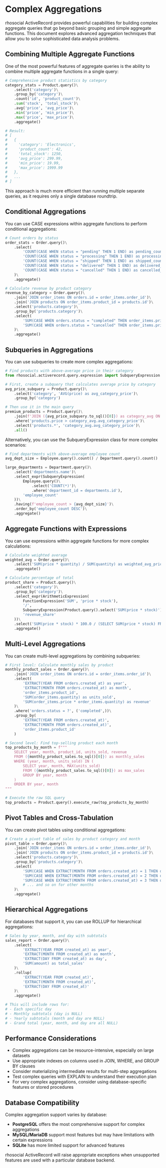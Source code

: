 # Complex Aggregations

rhosocial ActiveRecord provides powerful capabilities for building complex aggregate queries that go beyond basic grouping and simple aggregate functions. This document explores advanced aggregation techniques that allow you to solve sophisticated data analysis problems.

## Combining Multiple Aggregate Functions

One of the most powerful features of aggregate queries is the ability to combine multiple aggregate functions in a single query:

```python
# Comprehensive product statistics by category
category_stats = Product.query()\
    .select('category')\
    .group_by('category')\
    .count('id', 'product_count')\
    .sum('stock', 'total_stock')\
    .avg('price', 'avg_price')\
    .min('price', 'min_price')\
    .max('price', 'max_price')\
    .aggregate()

# Result:
# [
#   {
#     'category': 'Electronics',
#     'product_count': 42,
#     'total_stock': 1250,
#     'avg_price': 299.99,
#     'min_price': 19.99,
#     'max_price': 1999.99
#   },
#   ...
# ]
```

This approach is much more efficient than running multiple separate queries, as it requires only a single database roundtrip.

## Conditional Aggregations

You can use CASE expressions within aggregate functions to perform conditional aggregations:

```python
# Count orders by status
order_stats = Order.query()\
    .select(
        'COUNT(CASE WHEN status = "pending" THEN 1 END) as pending_count',
        'COUNT(CASE WHEN status = "processing" THEN 1 END) as processing_count',
        'COUNT(CASE WHEN status = "shipped" THEN 1 END) as shipped_count',
        'COUNT(CASE WHEN status = "delivered" THEN 1 END) as delivered_count',
        'COUNT(CASE WHEN status = "cancelled" THEN 1 END) as cancelled_count'
    )\
    .aggregate()

# Calculate revenue by product category
revenue_by_category = Order.query()\
    .join('JOIN order_items ON orders.id = order_items.order_id')\
    .join('JOIN products ON order_items.product_id = products.id')\
    .select('products.category')\
    .group_by('products.category')\
    .select(
        'SUM(CASE WHEN orders.status = "completed" THEN order_items.price * order_items.quantity ELSE 0 END) as completed_revenue',
        'SUM(CASE WHEN orders.status = "cancelled" THEN order_items.price * order_items.quantity ELSE 0 END) as cancelled_revenue'
    )\
    .aggregate()
```

## Subqueries in Aggregations

You can use subqueries to create more complex aggregations:

```python
# Find products with above-average price in their category
from rhosocial.activerecord.query.expression import SubqueryExpression

# First, create a subquery that calculates average price by category
avg_price_subquery = Product.query()\
    .select('category', 'AVG(price) as avg_category_price')\
    .group_by('category')

# Then use it in the main query
premium_products = Product.query()\
    .join(f'JOIN ({avg_price_subquery.to_sql()[0]}) as category_avg ON products.category = category_avg.category')\
    .where('products.price > category_avg.avg_category_price')\
    .select('products.*', 'category_avg.avg_category_price')\
    .all()
```

Alternatively, you can use the SubqueryExpression class for more complex scenarios:

```python
# Find departments with above-average employee count
avg_dept_size = Employee.query().count() / Department.query().count()

large_departments = Department.query()\
    .select('departments.name')\
    .select_expr(SubqueryExpression(
        Employee.query()\
            .select('COUNT(*)')\
            .where('department_id = departments.id'),
        'employee_count'
    ))\
    .having(f'employee_count > {avg_dept_size}')\
    .order_by('employee_count DESC')\
    .aggregate()
```

## Aggregate Functions with Expressions

You can use expressions within aggregate functions for more complex calculations:

```python
# Calculate weighted average
weighted_avg = Order.query()\
    .select('SUM(price * quantity) / SUM(quantity) as weighted_avg_price')\
    .aggregate()

# Calculate percentage of total
product_share = Product.query()\
    .select('category')\
    .group_by('category')\
    .select_expr(ArithmeticExpression(
        FunctionExpression('SUM', 'price * stock'),
        '/',
        SubqueryExpression(Product.query().select('SUM(price * stock)')),
        'revenue_share'
    ))\
    .select('SUM(price * stock) * 100.0 / (SELECT SUM(price * stock) FROM products) as percentage')\
    .aggregate()
```

## Multi-Level Aggregations

You can create multi-level aggregations by combining subqueries:

```python
# First level: Calculate monthly sales by product
monthly_product_sales = Order.query()\
    .join('JOIN order_items ON orders.id = order_items.order_id')\
    .select(
        'EXTRACT(YEAR FROM orders.created_at) as year',
        'EXTRACT(MONTH FROM orders.created_at) as month',
        'order_items.product_id',
        'SUM(order_items.quantity) as units_sold',
        'SUM(order_items.price * order_items.quantity) as revenue'
    )\
    .where('orders.status = ?', ('completed',))\
    .group_by(
        'EXTRACT(YEAR FROM orders.created_at)',
        'EXTRACT(MONTH FROM orders.created_at)',
        'order_items.product_id'
    )

# Second level: Find top-selling product each month
top_products_by_month = f"""
    SELECT year, month, product_id, units_sold, revenue
    FROM ({monthly_product_sales.to_sql()[0]}) as monthly_sales
    WHERE (year, month, units_sold) IN (
        SELECT year, month, MAX(units_sold)
        FROM ({monthly_product_sales.to_sql()[0]}) as max_sales
        GROUP BY year, month
    )
    ORDER BY year, month
"""

# Execute the raw SQL query
top_products = Product.query().execute_raw(top_products_by_month)
```

## Pivot Tables and Cross-Tabulation

You can create pivot tables using conditional aggregations:

```python
# Create a pivot table of sales by product category and month
pivot_table = Order.query()\
    .join('JOIN order_items ON orders.id = order_items.order_id')\
    .join('JOIN products ON order_items.product_id = products.id')\
    .select('products.category')\
    .group_by('products.category')\
    .select(
        'SUM(CASE WHEN EXTRACT(MONTH FROM orders.created_at) = 1 THEN order_items.price * order_items.quantity ELSE 0 END) as jan_sales',
        'SUM(CASE WHEN EXTRACT(MONTH FROM orders.created_at) = 2 THEN order_items.price * order_items.quantity ELSE 0 END) as feb_sales',
        'SUM(CASE WHEN EXTRACT(MONTH FROM orders.created_at) = 3 THEN order_items.price * order_items.quantity ELSE 0 END) as mar_sales',
        # ... and so on for other months
    )\
    .aggregate()
```

## Hierarchical Aggregations

For databases that support it, you can use ROLLUP for hierarchical aggregations:

```python
# Sales by year, month, and day with subtotals
sales_report = Order.query()\
    .select(
        'EXTRACT(YEAR FROM created_at) as year',
        'EXTRACT(MONTH FROM created_at) as month',
        'EXTRACT(DAY FROM created_at) as day',
        'SUM(amount) as total_sales'
    )\
    .rollup(
        'EXTRACT(YEAR FROM created_at)',
        'EXTRACT(MONTH FROM created_at)',
        'EXTRACT(DAY FROM created_at)'
    )\
    .aggregate()

# This will include rows for:
# - Each specific day
# - Monthly subtotals (day is NULL)
# - Yearly subtotals (month and day are NULL)
# - Grand total (year, month, and day are all NULL)
```

## Performance Considerations

- Complex aggregations can be resource-intensive, especially on large datasets
- Use appropriate indexes on columns used in JOIN, WHERE, and GROUP BY clauses
- Consider materializing intermediate results for multi-step aggregations
- Test complex queries with EXPLAIN to understand their execution plan
- For very complex aggregations, consider using database-specific features or stored procedures

## Database Compatibility

Complex aggregation support varies by database:

- **PostgreSQL** offers the most comprehensive support for complex aggregations
- **MySQL/MariaDB** support most features but may have limitations with certain expressions
- **SQLite** has more limited support for advanced features

rhosocial ActiveRecord will raise appropriate exceptions when unsupported features are used with a particular database backend.